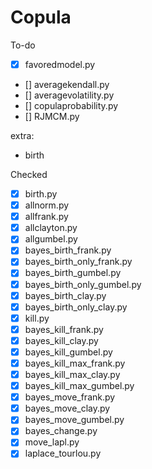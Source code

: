 # Copula

To-do
- [x]  favoredmodel.py
- []  averagekendall.py
- []  averagevolatility.py
- []  copulaprobability.py
- []  RJMCM.py

extra:
- birth

Checked
- [x] birth.py
- [x] allnorm.py
- [x] allfrank.py
- [x] allclayton.py
- [x] allgumbel.py
- [x] bayes_birth_frank.py
- [x] bayes_birth_only_frank.py
- [x] bayes_birth_gumbel.py
- [x] bayes_birth_only_gumbel.py
- [x] bayes_birth_clay.py
- [x] bayes_birth_only_clay.py
- [x] kill.py
- [x] bayes_kill_frank.py
- [x] bayes_kill_clay.py
- [x] bayes_kill_gumbel.py
- [x] bayes_kill_max_frank.py
- [x] bayes_kill_max_clay.py
- [x] bayes_kill_max_gumbel.py
- [x] bayes_move_frank.py
- [x] bayes_move_clay.py
- [x] bayes_move_gumbel.py
- [x] bayes_change.py
- [x] move_lapl.py
- [x] laplace_tourlou.py

